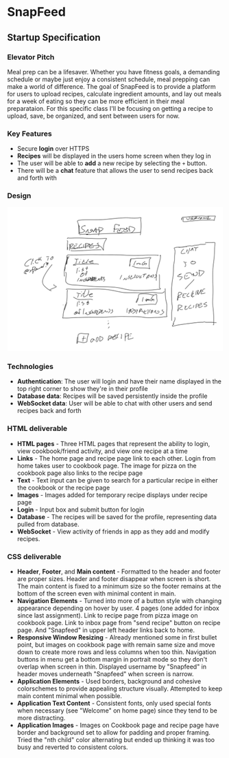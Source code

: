 # SnapFeed

## Startup Specification

### Elevator Pitch

Meal prep can be a lifesaver. Whether you have fitness goals, a demanding schedule or maybe just enjoy a consistent schedule, meal prepping can make a world of difference. The goal of SnapFeed is to provide a platform for users to upload recipes, calculate ingredient amounts, and lay out meals for a week of eating so they can be more efficient in their meal preparataion. For this specific class I'll be focusing on getting a recipe to upload, save, be organized, and sent between users for now.

### Key Features

 - Secure **login** over HTTPS
 - **Recipes** will be displayed in the users home screen when they log in
 - The user will be able to **add** a new recipe by selecting the `+` button.
 - There will be a **chat** feature that allows the user to send recipes back and forth with 

### Design

![Mock](snapfeedMockUI.png)

### Technologies

 - **Authentication**: The user will login and have their name displayed in the top right corner to show they're in their profile
 - **Database data**: Recipes will be saved persistently inside the profile
 - **WebSocket data**: User will be able to chat with other users and send recipes back and forth

### HTML deliverable

 - **HTML pages** - Three HTML pages that represent the ability to login, view cookbook/friend activity, and view one recipe at a time
 - **Links** - The home page and recipe page link to each other. Login from home takes user to cookbook page. The image for pizza on the cookbook page also links to the recipe page
 - **Text** - Text input can be given to search for a particular recipe in either the cookbook or the recipe page
 - **Images** - Images added for temporary recipe displays under recipe page
 - **Login** - Input box and submit button for login
 - **Database** - The recipes will be saved for the profile, representing data pulled from database.
 - **WebSocket** - View activity of friends in app as they add and modify recipes.

### CSS deliverable

 - **Header**, **Footer**, and **Main content** - Formatted to the header and footer are proper sizes. Header and footer disappear when screen is short. The main content is fixed to a minimum size so the footer remains at the bottom of the screen even with minimal content in main.
 - **Navigation Elements** - Turned into more of a button style with changing appearance depending on hover by user. 4 pages (one added for inbox since last assignment). Link to recipe page from pizza image on cookbook page. Link to inbox page from "send recipe" button on recipe page. And "Snapfeed" in upper left header links back to home.
 - **Responsive Window Resizing** - Already mentioned some in first bullet point, but images on cookbook page with remain same size and move down to create more rows and less columns when too thin. Navigation buttons in menu get a bottom margin in portrait mode so they don't overlap when screen in thin. Displayed username by "Snapfeed" in header moves underneath "Snapfeed" when screen is narrow.
 - **Application Elements** - Used borders, background and cohesive colorschemes to provide appealing structure visually. Attempted to keep main content minimal when possible.
 - **Application Text Content** - Consistent fonts, only used special fonts when necessary (see "Welcome" on home page) since they tend to be more distracting.
 - **Application Images** - Images on Cookbook page and recipe page have border and background set to allow for padding and proper framing. Tried the "nth child" color alternating but ended up thinking it was too busy and reverted to consistent colors.
